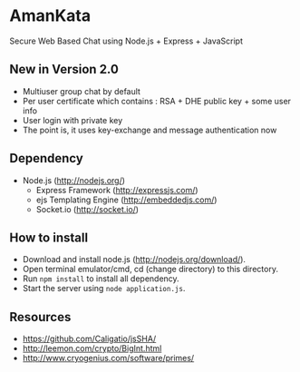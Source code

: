 AmanKata
========

Secure Web Based Chat using Node.js + Express + JavaScript

## New in Version 2.0

* Multiuser group chat by default
* Per user certificate which contains : RSA + DHE public key + some user info
* User login with private key
* The point is, it uses key-exchange and message authentication now

## Dependency
* Node.js (http://nodejs.org/)
  * Express Framework (http://expressjs.com/)
  * ejs Templating Engine (http://embeddedjs.com/)
  * Socket.io (http://socket.io/)

## How to install

* Download and install node.js (http://nodejs.org/download/).
* Open terminal emulator/cmd, cd (change directory) to this directory.
* Run <code>npm install</code> to install all dependency.
* Start the server using <code>node application.js</code>.

## Resources

* https://github.com/Caligatio/jsSHA/
* http://leemon.com/crypto/BigInt.html
* http://www.cryogenius.com/software/primes/
